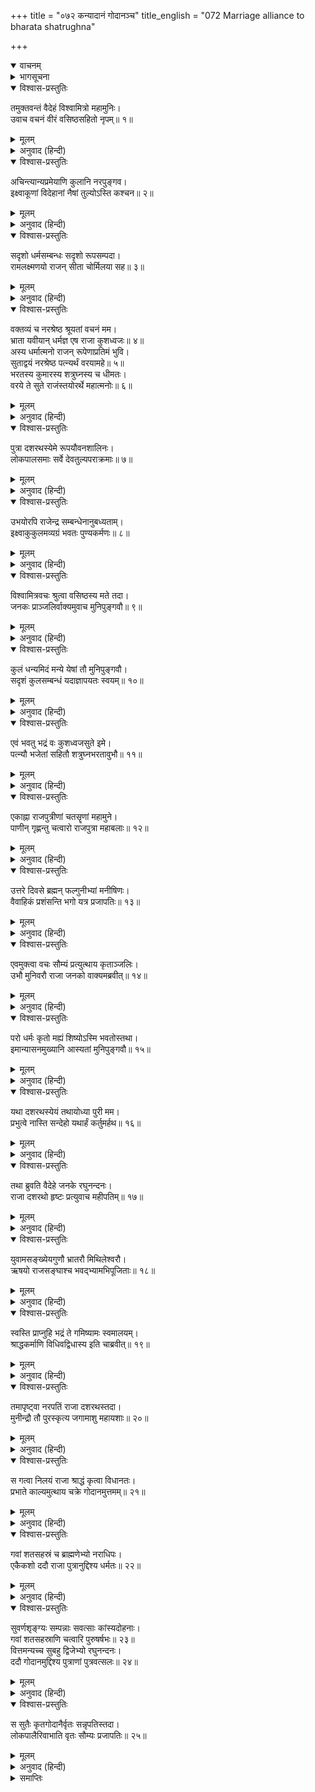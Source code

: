 +++
title = "०७२ कन्यादानं गोदानञ्च"
title_english = "072 Marriage alliance to bharata shatrughna"

+++
<details open><summary>वाचनम्</summary>
<div caption="श्रीराम-हरिसीताराममूर्ति-घनपाठिभ्यां वचनम्" class="audioEmbed" src="https://archive.org/download/Ramayana-recitation-Sriram-harisItArAmamUrti-Ghanapaati-v2/Kanda_1/Kanda_1_BK-072-Kanya_Daanam_Godaanam_Cha.mp3"></div>
</details>

<details><summary>भागसूचना</summary>

72. विश्वामित्रद्वारा भरत और शत्रुघ्नके लिये कुशध्वजकी कन्याओंका वरण, राजा जनकद्वारा इसकी स्वीकृति तथा राजा दशरथका अपने पुत्रोंके मंगलके लिये नान्दीश्राद्ध एवं गोदान करना
</details>

<details open><summary>विश्वास-प्रस्तुतिः</summary>

तमुक्तवन्तं वैदेहं विश्वामित्रो महामुनिः।  
उवाच वचनं वीरं वसिष्ठसहितो नृपम्॥ १॥
</details>

<details><summary>मूलम्</summary>

तमुक्तवन्तं वैदेहं विश्वामित्रो महामुनिः।  
उवाच वचनं वीरं वसिष्ठसहितो नृपम्॥ १॥
</details>

<details><summary>अनुवाद (हिन्दी)</summary>

विदेहराज जनक जब अपनी बात समाप्त कर चुके, तब वसिष्ठसहित महामुनि विश्वामित्र उन वीर नरेशसे इस प्रकार बोले—॥ १॥
</details>

<details open><summary>विश्वास-प्रस्तुतिः</summary>

अचिन्त्यान्यप्रमेयाणि कुलानि नरपुङ्गव।  
इक्ष्वाकूणां विदेहानां नैषां तुल्योऽस्ति कश्चन॥ २॥
</details>

<details><summary>मूलम्</summary>

अचिन्त्यान्यप्रमेयाणि कुलानि नरपुङ्गव।  
इक्ष्वाकूणां विदेहानां नैषां तुल्योऽस्ति कश्चन॥ २॥
</details>

<details><summary>अनुवाद (हिन्दी)</summary>

‘नरश्रेष्ठ! इक्ष्वाकु और विदेह दोनों ही राजाओंके वंश अचिन्तनीय हैं। दोनोंके ही प्रभावकी कोई सीमा नहीं है। इन दोनोंकी समानता करनेवाला दूसरा कोई राजवंश नहीं है॥ २॥
</details>

<details open><summary>विश्वास-प्रस्तुतिः</summary>

सदृशो धर्मसम्बन्धः सदृशो रूपसम्पदा।  
रामलक्ष्मणयो राजन् सीता चोर्मिलया सह॥ ३॥
</details>

<details><summary>मूलम्</summary>

सदृशो धर्मसम्बन्धः सदृशो रूपसम्पदा।  
रामलक्ष्मणयो राजन् सीता चोर्मिलया सह॥ ३॥
</details>

<details><summary>अनुवाद (हिन्दी)</summary>

‘राजन्! इन दोनों कुलोंमें जो यह धर्म-सम्बन्ध स्थापित होने जा रहा है, सर्वथा एक-दूसरेके योग्य है। रूप-वैभवकी दृष्टिसे भी समान योग्यताका है; क्योंकि ऊर्मिलासहित सीता श्रीराम और लक्ष्मणके अनुरूप है॥ ३॥
</details>

<details open><summary>विश्वास-प्रस्तुतिः</summary>

वक्तव्यं च नरश्रेष्ठ श्रूयतां वचनं मम।  
भ्राता यवीयान् धर्मज्ञ एष राजा कुशध्वजः॥ ४॥  
अस्य धर्मात्मनो राजन् रूपेणाप्रतिमं भुवि।  
सुताद्वयं नरश्रेष्ठ पत्न्यर्थं वरयामहे॥ ५॥  
भरतस्य कुमारस्य शत्रुघ्नस्य च धीमतः।  
वरये ते सुते राजंस्तयोरर्थे महात्मनोः॥ ६॥
</details>

<details><summary>मूलम्</summary>

वक्तव्यं च नरश्रेष्ठ श्रूयतां वचनं मम।  
भ्राता यवीयान् धर्मज्ञ एष राजा कुशध्वजः॥ ४॥  
अस्य धर्मात्मनो राजन् रूपेणाप्रतिमं भुवि।  
सुताद्वयं नरश्रेष्ठ पत्न्यर्थं वरयामहे॥ ५॥  
भरतस्य कुमारस्य शत्रुघ्नस्य च धीमतः।  
वरये ते सुते राजंस्तयोरर्थे महात्मनोः॥ ६॥
</details>

<details><summary>अनुवाद (हिन्दी)</summary>

‘नरश्रेष्ठ! इसके बाद मुझे भी कुछ कहना है; आप मेरी बात सुनिये। राजन्! आपके छोटे भाई जो ये धर्मज्ञ राजा कुशध्वज बैठे हैं, इन धर्मात्मा नरेशके भी दो कन्याएँ हैं, जो इस भूमण्डलमें अनुपम सुन्दरी हैं। नरश्रेष्ठ! भूपाल! मैं आपकी उन दोनों कन्याओंका कुमार भरत और बुद्धिमान् शत्रुघ्न इन दोनों महामनस्वी राजकुमारोंके लिये इनकी धर्मपत्नी बनानेके उद्देश्यसे वरण करता हूँ॥ ४—६॥
</details>

<details open><summary>विश्वास-प्रस्तुतिः</summary>

पुत्रा दशरथस्येमे रूपयौवनशालिनः।  
लोकपालसमाः सर्वे देवतुल्यपराक्रमाः॥ ७॥
</details>

<details><summary>मूलम्</summary>

पुत्रा दशरथस्येमे रूपयौवनशालिनः।  
लोकपालसमाः सर्वे देवतुल्यपराक्रमाः॥ ७॥
</details>

<details><summary>अनुवाद (हिन्दी)</summary>

‘राजा दशरथके ये सभी पुत्र रूप और यौवनसे सुशोभित, लोकपालोंके समान तेजस्वी तथा देवताओंके तुल्य पराक्रमी हैं॥ ७॥
</details>

<details open><summary>विश्वास-प्रस्तुतिः</summary>

उभयोरपि राजेन्द्र सम्बन्धेनानुबध्यताम्।  
इक्ष्वाकुकुलमव्यग्रं भवतः पुण्यकर्मणः॥ ८॥
</details>

<details><summary>मूलम्</summary>

उभयोरपि राजेन्द्र सम्बन्धेनानुबध्यताम्।  
इक्ष्वाकुकुलमव्यग्रं भवतः पुण्यकर्मणः॥ ८॥
</details>

<details><summary>अनुवाद (हिन्दी)</summary>

‘राजेन्द्र! इन दोनों भाइयों (भरत और शत्रुघ्न) को भी कन्यादान करके आप इस समस्त इक्ष्वाकुकुलको अपने सम्बन्धसे बाँध लीजिये। आप पुण्यकर्मा पुरुष हैं; आपके चित्तमें व्यग्रता नहीं आनी चाहिये (अर्थात् आप यह सोचकर व्यग्र न हों कि ऐसे महान् सम्राट्के साथ मैं एक ही समय चार वैवाहिक सम्बन्धोंका निर्वाह कैसे कर सकता हूँ।)’॥ ८॥
</details>

<details open><summary>विश्वास-प्रस्तुतिः</summary>

विश्वामित्रवचः श्रुत्वा वसिष्ठस्य मते तदा।  
जनकः प्राञ्जलिर्वाक्यमुवाच मुनिपुङ्गवौ॥ ९॥
</details>

<details><summary>मूलम्</summary>

विश्वामित्रवचः श्रुत्वा वसिष्ठस्य मते तदा।  
जनकः प्राञ्जलिर्वाक्यमुवाच मुनिपुङ्गवौ॥ ९॥
</details>

<details><summary>अनुवाद (हिन्दी)</summary>

वसिष्ठजीकी सम्मतिके अनुसार विश्वामित्रजीका यह वचन सुनकर उस समय राजा जनकने हाथ जोड़कर उन दोनों मुनिवरोंसे कहा—॥ ९॥
</details>

<details open><summary>विश्वास-प्रस्तुतिः</summary>

कुलं धन्यमिदं मन्ये येषां तौ मुनिपुङ्गवौ।  
सदृशं कुलसम्बन्धं यदाज्ञापयतः स्वयम्॥ १०॥
</details>

<details><summary>मूलम्</summary>

कुलं धन्यमिदं मन्ये येषां तौ मुनिपुङ्गवौ।  
सदृशं कुलसम्बन्धं यदाज्ञापयतः स्वयम्॥ १०॥
</details>

<details><summary>अनुवाद (हिन्दी)</summary>

‘मुनिपुंगवो! मैं अपने इस कुलको धन्य मानता हूँ, जिसे आप दोनों इक्ष्वाकुवंशके योग्य समझकर इसके साथ सम्बन्ध जोड़नेके लिये स्वयं आज्ञा दे रहे हैं॥
</details>

<details open><summary>विश्वास-प्रस्तुतिः</summary>

एवं भवतु भद्रं वः कुशध्वजसुते इमे।  
पत्न्यौ भजेतां सहितौ शत्रुघ्नभरतावुभौ॥ ११॥
</details>

<details><summary>मूलम्</summary>

एवं भवतु भद्रं वः कुशध्वजसुते इमे।  
पत्न्यौ भजेतां सहितौ शत्रुघ्नभरतावुभौ॥ ११॥
</details>

<details><summary>अनुवाद (हिन्दी)</summary>

‘आपका कल्याण हो। आप जैसा कहते हैं, ऐसा ही हो। ये सदा साथ रहनेवाले दोनों भाई भरत और शत्रुघ्न कुशध्वजकी इन दोनों कन्याओं (मेंसे एक-एक) को अपनी-अपनी धर्मपत्नीके रूपमें ग्रहण करें॥ ११॥
</details>

<details open><summary>विश्वास-प्रस्तुतिः</summary>

एकाह्ना राजपुत्रीणां चतसॄणां महामुने।  
पाणीन् गृह्णन्तु चत्वारो राजपुत्रा महाबलाः॥ १२॥
</details>

<details><summary>मूलम्</summary>

एकाह्ना राजपुत्रीणां चतसॄणां महामुने।  
पाणीन् गृह्णन्तु चत्वारो राजपुत्रा महाबलाः॥ १२॥
</details>

<details><summary>अनुवाद (हिन्दी)</summary>

‘महामुने! ये चारों महाबली राजकुमार एक ही दिन हमारी चारों राजकुमारियोंका पाणिग्रहण करें॥ १२॥
</details>

<details open><summary>विश्वास-प्रस्तुतिः</summary>

उत्तरे दिवसे ब्रह्मन् फल्गुनीभ्यां मनीषिणः।  
वैवाहिकं प्रशंसन्ति भगो यत्र प्रजापतिः॥ १३॥
</details>

<details><summary>मूलम्</summary>

उत्तरे दिवसे ब्रह्मन् फल्गुनीभ्यां मनीषिणः।  
वैवाहिकं प्रशंसन्ति भगो यत्र प्रजापतिः॥ १३॥
</details>

<details><summary>अनुवाद (हिन्दी)</summary>

‘ब्रह्मन्! अगले दो दिन फाल्गुनी नामक नक्षत्रोंसे युक्त हैं। इनमें (पहले दिन तो पूर्वा फाल्गुनी है और) दूसरे दिन (अर्थात् परसों) उत्तरा फाल्गुनी नामक नक्षत्र होगा, जिसके देवता प्रजापति भग (तथा अर्यमा) हैं। मनीषी पुरुष उस नक्षत्रमें वैवाहिक कार्य करना बहुत उत्तम बताते हैं’॥ १३॥
</details>

<details open><summary>विश्वास-प्रस्तुतिः</summary>

एवमुक्त्वा वचः सौम्यं प्रत्युत्थाय कृताञ्जलिः।  
उभौ मुनिवरौ राजा जनको वाक्यमब्रवीत्॥ १४॥
</details>

<details><summary>मूलम्</summary>

एवमुक्त्वा वचः सौम्यं प्रत्युत्थाय कृताञ्जलिः।  
उभौ मुनिवरौ राजा जनको वाक्यमब्रवीत्॥ १४॥
</details>

<details><summary>अनुवाद (हिन्दी)</summary>

इस प्रकार सौम्य (मनोहर) वचन कहकर राजा जनक उठकर खड़े हो गये और उन दोनों मुनिवरोंसे हाथ जोड़कर बोले—॥ १४॥
</details>

<details open><summary>विश्वास-प्रस्तुतिः</summary>

परो धर्मः कृतो मह्यं शिष्योऽस्मि भवतोस्तथा।  
इमान्यासनमुख्यानि आस्यतां मुनिपुङ्गवौ॥ १५॥
</details>

<details><summary>मूलम्</summary>

परो धर्मः कृतो मह्यं शिष्योऽस्मि भवतोस्तथा।  
इमान्यासनमुख्यानि आस्यतां मुनिपुङ्गवौ॥ १५॥
</details>

<details><summary>अनुवाद (हिन्दी)</summary>

‘आपलोगोंने कन्याओंका विवाह निश्चित करके मेरे लिये महान् धर्मका सम्पादन कर दिया; मैं आप दोनोंका शिष्य हूँ। मुनिवरो! इन श्रेष्ठ आसनोंपर आप दोनों विराजमान हों॥ १५॥
</details>

<details open><summary>विश्वास-प्रस्तुतिः</summary>

यथा दशरथस्येयं तथायोध्या पुरी मम।  
प्रभुत्वे नास्ति सन्देहो यथार्हं कर्तुमर्हथ॥ १६॥
</details>

<details><summary>मूलम्</summary>

यथा दशरथस्येयं तथायोध्या पुरी मम।  
प्रभुत्वे नास्ति सन्देहो यथार्हं कर्तुमर्हथ॥ १६॥
</details>

<details><summary>अनुवाद (हिन्दी)</summary>

‘आपके लिये जैसी राजा दशरथकी अयोध्या है, वैसी ही यह मेरी मिथिलापुरी भी है। आपका इसपर पूरा अधिकार है, इसमें संदेह नहीं; अतः आप हमें यथायोग्य आज्ञा प्रदान करते रहें’॥ १६॥
</details>

<details open><summary>विश्वास-प्रस्तुतिः</summary>

तथा ब्रुवति वैदेहे जनके रघुनन्दनः।  
राजा दशरथो हृष्टः प्रत्युवाच महीपतिम्॥ १७॥
</details>

<details><summary>मूलम्</summary>

तथा ब्रुवति वैदेहे जनके रघुनन्दनः।  
राजा दशरथो हृष्टः प्रत्युवाच महीपतिम्॥ १७॥
</details>

<details><summary>अनुवाद (हिन्दी)</summary>

विदेहराज जनकके ऐसा कहनेपर रघुकुलका आनन्द बढ़ानेवाले राजा दशरथने प्रसन्न होकर उन मिथिलानरेशको इस प्रकार उत्तर दिया—॥ १७॥
</details>

<details open><summary>विश्वास-प्रस्तुतिः</summary>

युवामसङ्ख्येयगुणौ भ्रातरौ मिथिलेश्वरौ।  
ऋषयो राजसङ्घाश्च भवद्भ्यामभिपूजिताः॥ १८॥
</details>

<details><summary>मूलम्</summary>

युवामसङ्ख्येयगुणौ भ्रातरौ मिथिलेश्वरौ।  
ऋषयो राजसङ्घाश्च भवद्भ्यामभिपूजिताः॥ १८॥
</details>

<details><summary>अनुवाद (हिन्दी)</summary>

‘मिथिलेश्वर! आप दोनों भाइयोंके गुण असंख्य हैं; आपलोगोंने ऋषियों तथा राजसमूहोंका भलीभाँति सत्कार किया है॥ १८॥
</details>

<details open><summary>विश्वास-प्रस्तुतिः</summary>

स्वस्ति प्राप्नुहि भद्रं ते गमिष्यामः स्वमालयम्।  
श्राद्धकर्माणि विधिवद्विधास्य इति चाब्रवीत्॥ १९॥
</details>

<details><summary>मूलम्</summary>

स्वस्ति प्राप्नुहि भद्रं ते गमिष्यामः स्वमालयम्।  
श्राद्धकर्माणि विधिवद्विधास्य इति चाब्रवीत्॥ १९॥
</details>

<details><summary>अनुवाद (हिन्दी)</summary>

‘आपका कल्याण हो, आप मंगलके भागी हों। अब हम अपने विश्रामस्थानको जायँगे। वहाँ जाकर मैं विधिपूर्वक नान्दीमुखश्राद्धका कार्य सम्पन्न करूँगा।’ यह बात भी राजा दशरथने कही॥ १९॥
</details>

<details open><summary>विश्वास-प्रस्तुतिः</summary>

तमापृष्ट्वा नरपतिं राजा दशरथस्तदा।  
मुनीन्द्रौ तौ पुरस्कृत्य जगामाशु महायशाः॥ २०॥
</details>

<details><summary>मूलम्</summary>

तमापृष्ट्वा नरपतिं राजा दशरथस्तदा।  
मुनीन्द्रौ तौ पुरस्कृत्य जगामाशु महायशाः॥ २०॥
</details>

<details><summary>अनुवाद (हिन्दी)</summary>

तदनन्तर मिथिलानरेशकी अनुमति ले महायशस्वी राजा दशरथ मुनिश्रेष्ठ विश्वामित्र और वसिष्ठको आगे करके तुरंत अपने आवासस्थानपर चले गये॥ २०॥
</details>

<details open><summary>विश्वास-प्रस्तुतिः</summary>

स गत्वा निलयं राजा श्राद्धं कृत्वा विधानतः।  
प्रभाते काल्यमुत्थाय चक्रे गोदानमुत्तमम्॥ २१॥
</details>

<details><summary>मूलम्</summary>

स गत्वा निलयं राजा श्राद्धं कृत्वा विधानतः।  
प्रभाते काल्यमुत्थाय चक्रे गोदानमुत्तमम्॥ २१॥
</details>

<details><summary>अनुवाद (हिन्दी)</summary>

डेरेपर जाकर राजा दशरथने (अपराह्णकालमें) विधिपूर्वक आभ्युदयिक श्राद्ध सम्पन्न किया। तत्पश्चात् (रात बीतनेपर) प्रातःकाल उठकर राजाने तत्कालोचित उत्तम गोदान-कर्म किया॥ २१॥
</details>

<details open><summary>विश्वास-प्रस्तुतिः</summary>

गवां शतसहस्रं च ब्राह्मणेभ्यो नराधिपः।  
एकैकशो ददौ राजा पुत्रानुद्दिश्य धर्मतः॥ २२॥
</details>

<details><summary>मूलम्</summary>

गवां शतसहस्रं च ब्राह्मणेभ्यो नराधिपः।  
एकैकशो ददौ राजा पुत्रानुद्दिश्य धर्मतः॥ २२॥
</details>

<details><summary>अनुवाद (हिन्दी)</summary>

राजा दशरथने अपने एक-एक पुत्रके मंगलके लिये धर्मानुसार एक-एक लाख गौएँ ब्राह्मणोंको दान कीं॥ २२॥
</details>

<details open><summary>विश्वास-प्रस्तुतिः</summary>

सुवर्णशृङ्ग्यः सम्पन्नाः सवत्साः कांस्यदोहनाः।  
गवां शतसहस्राणि चत्वारि पुरुषर्षभः॥ २३॥  
वित्तमन्यच्च सुबहु द्विजेभ्यो रघुनन्दनः।  
ददौ गोदानमुद्दिश्य पुत्राणां पुत्रवत्सलः॥ २४॥
</details>

<details><summary>मूलम्</summary>

सुवर्णशृङ्ग्यः सम्पन्नाः सवत्साः कांस्यदोहनाः।  
गवां शतसहस्राणि चत्वारि पुरुषर्षभः॥ २३॥  
वित्तमन्यच्च सुबहु द्विजेभ्यो रघुनन्दनः।  
ददौ गोदानमुद्दिश्य पुत्राणां पुत्रवत्सलः॥ २४॥
</details>

<details><summary>अनुवाद (हिन्दी)</summary>

उन सबके सींग सोनेसे मढ़े हुए थे। उन सबके साथ बछड़े और काँसेके दुग्धपात्र थे। इस प्रकार पुत्रवत्सल रघुकुलनन्दन पुरुषशिरोमणि राजा दशरथने चार लाख गौओंका दान किया तथा और भी बहुत-सा धन पुत्रोंके लिये गोदानके उद्देश्यसे ब्राह्मणोंको दिया॥ २३-२४॥
</details>

<details open><summary>विश्वास-प्रस्तुतिः</summary>

स सुतैः कृतगोदानैर्वृतः सन्नृपतिस्तदा।  
लोकपालैरिवाभाति वृतः सौम्यः प्रजापतिः॥ २५॥
</details>

<details><summary>मूलम्</summary>

स सुतैः कृतगोदानैर्वृतः सन्नृपतिस्तदा।  
लोकपालैरिवाभाति वृतः सौम्यः प्रजापतिः॥ २५॥
</details>

<details><summary>अनुवाद (हिन्दी)</summary>

गोदान-कर्म सम्पन्न करके आये हुए पुत्रोंसे घिरे हुए राजा दशरथ उस समय लोकपालोंसे घिरकर बैठे हुए शान्तस्वभाव प्रजापति ब्रह्माके समान शोभा पा रहे थे॥ २५॥
</details>

<details><summary>समाप्तिः</summary>

इत्यार्षे श्रीमद्रामायणे वाल्मीकीये आदिकाव्ये बालकाण्डे द्विसप्ततितमः सर्गः॥ ७२॥  
इस प्रकार श्रीवाल्मीकिनिर्मित आर्षरामायण आदिकाव्यके बालकाण्डमें बहत्तरवाँ सर्ग पूरा हुआ॥ ७२॥
</details>

